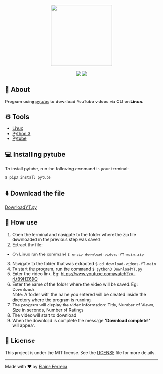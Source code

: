 <h2 align="center">
  <img src="https://user-images.githubusercontent.com/70538729/170885181-28de882c-c37c-4d77-bdb2-ead68dc21b15.png" height="200"/>
</h2>

<div align="center">
<img src="https://img.shields.io/badge/Python-3776AB?style=flat&logo=python&logoColor=white">
<img src="https://img.shields.io/badge/Linux-FCC624?style=flat&logo=linux&logoColor=black">
</div>

## 📘 About
Program using [pytube](https://pytube.io/en/latest/#) to download YouTube videos via CLI on **Linux**.

## ⚙️ Tools
- [Linux](https://www.linux.org/pages/download/)
- [Python 3](https://www.python.org/downloads/)
- [Pytube](https://pytube.io/en/latest/)

## 💻 Installing pytube
To install pytube, run the following command in your terminal:
```bash 
$ pip3 install pytube
```

## ⬇️ Download the file

[DownloadYT.py](https://github.com/elainefs/download-videos-YT/archive/refs/heads/main.zip)

## 🎲 How use
1. Open the terminal and navigate to the folder where the zip file downloaded in the previous step was saved
2. Extract the file:
  - On Linux run the command `$ unzip download-videos-YT-main.zip`
3. Navigate to the folder that was extracted `$ cd download-videos-YT-main`
4. To start the program, run the command `$ python3 DownloadYT.py`
5. Enter the video link. Eg: https://www.youtube.com/watch?v=-rLt89HZ6DQ
6. Enter the name of the folder where the video will be saved. Eg: Downloads</br>
Note: A folder with the name you entered will be created inside the directory where the program is running
7. The program will display the video information: Title, Number of Views, Size in seconds, Number of Ratings
8. The video will start to download
9. When the download is complete the message **'Download complete!'** will appear.

## 📄 License
This project is under the MIT license. See the [LICENSE](https://github.com/elainefs/download-videos-YT/blob/main/LICENSE) file for more details.

<hr>

Made with ❤️ by [Elaine Ferreira](https://github.com/elainefs)
